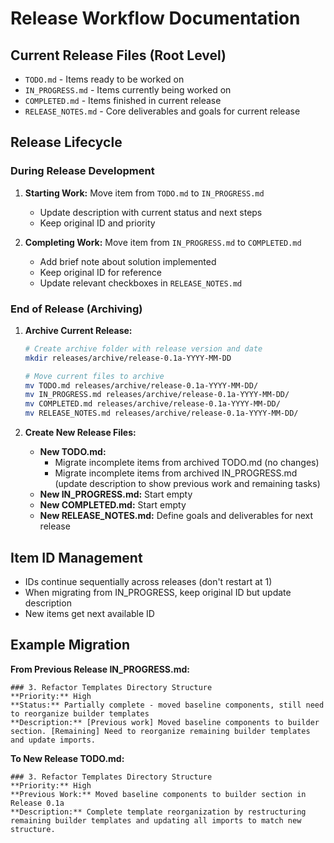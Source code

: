 # Release Workflow Documentation

## Current Release Files (Root Level)
- `TODO.md` - Items ready to be worked on
- `IN_PROGRESS.md` - Items currently being worked on  
- `COMPLETED.md` - Items finished in current release
- `RELEASE_NOTES.md` - Core deliverables and goals for current release

## Release Lifecycle

### During Release Development
1. **Starting Work:** Move item from `TODO.md` to `IN_PROGRESS.md`
   - Update description with current status and next steps
   - Keep original ID and priority

2. **Completing Work:** Move item from `IN_PROGRESS.md` to `COMPLETED.md`
   - Add brief note about solution implemented
   - Keep original ID for reference
   - Update relevant checkboxes in `RELEASE_NOTES.md`

### End of Release (Archiving)

1. **Archive Current Release:**
   ```bash
   # Create archive folder with release version and date
   mkdir releases/archive/release-0.1a-YYYY-MM-DD
   
   # Move current files to archive
   mv TODO.md releases/archive/release-0.1a-YYYY-MM-DD/
   mv IN_PROGRESS.md releases/archive/release-0.1a-YYYY-MM-DD/
   mv COMPLETED.md releases/archive/release-0.1a-YYYY-MM-DD/
   mv RELEASE_NOTES.md releases/archive/release-0.1a-YYYY-MM-DD/
   ```

2. **Create New Release Files:**
   - **New TODO.md:** 
     - Migrate incomplete items from archived TODO.md (no changes)
     - Migrate incomplete items from archived IN_PROGRESS.md (update description to show previous work and remaining tasks)
   - **New IN_PROGRESS.md:** Start empty
   - **New COMPLETED.md:** Start empty
   - **New RELEASE_NOTES.md:** Define goals and deliverables for next release

## Item ID Management
- IDs continue sequentially across releases (don't restart at 1)
- When migrating from IN_PROGRESS, keep original ID but update description
- New items get next available ID

## Example Migration

**From Previous Release IN_PROGRESS.md:**
```
### 3. Refactor Templates Directory Structure
**Priority:** High  
**Status:** Partially complete - moved baseline components, still need to reorganize builder templates
**Description:** [Previous work] Moved baseline components to builder section. [Remaining] Need to reorganize remaining builder templates and update imports.
```

**To New Release TODO.md:**
```
### 3. Refactor Templates Directory Structure  
**Priority:** High  
**Previous Work:** Moved baseline components to builder section in Release 0.1a
**Description:** Complete template reorganization by restructuring remaining builder templates and updating all imports to match new structure.
``` 